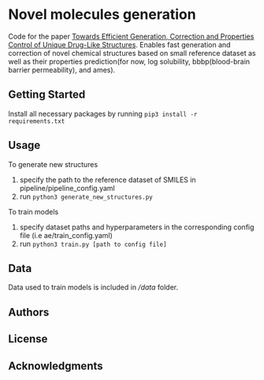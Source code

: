 # Novel molecules generation

Code for the paper [Towards Efficient Generation, Correction and Properties Control of Unique Drug-Like Structures](https://chemrxiv.org/articles/Towards_Efficient_Generation_Correction_and_Properties_Control_of_Unique_Drug-like_Structures/9941858).
Enables fast generation and correction of novel chemical structures based on small reference dataset as well as
their properties prediction(for now, log solubility, bbbp(blood-brain barrier permeability), and ames).

## Getting Started

Install all necessary packages by running ``` pip3 install -r requirements.txt ```

## Usage

To generate new structures
1. specify the path to the reference dataset of SMILES in pipeline/pipeline_config.yaml
2. run ```python3 generate_new_structures.py```

To train models

1. specify dataset paths and hyperparameters in the corresponding config file (i.e ae/train_config.yaml)
2. run ```python3 train.py [path to config file] ```

## Data

Data used to train models is included in */data* folder.

## Authors



## License



## Acknowledgments


